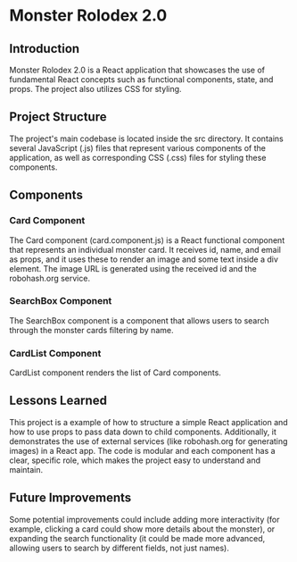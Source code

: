 # Monster Rolodex 2.0

## Introduction
Monster Rolodex 2.0 is a React application that showcases the use of fundamental React concepts such as functional components, state, and props. The project also utilizes CSS for styling.

## Project Structure
The project's main codebase is located inside the src directory. It contains several JavaScript (.js) files that represent various components of the application, as well as corresponding CSS (.css) files for styling these components.

## Components

### Card Component
The Card component (card.component.js) is a React functional component that represents an individual monster card. It receives id, name, and email as props, and it uses these to render an image and some text inside a div element. The image URL is generated using the received id and the robohash.org service.

### SearchBox Component
The SearchBox component is a component that allows users to search through the monster cards filtering by name.

### CardList Component
CardList component renders the list of Card components.

## Lessons Learned
This project is a example of how to structure a simple React application and how to use props to pass data down to child components. Additionally, it demonstrates the use of external services (like robohash.org for generating images) in a React app. The code is modular and each component has a clear, specific role, which makes the project easy to understand and maintain.

## Future Improvements
Some potential improvements could include adding more interactivity (for example, clicking a card could show more details about the monster), or expanding the search functionality (it could be made more advanced, allowing users to search by different fields, not just names).



